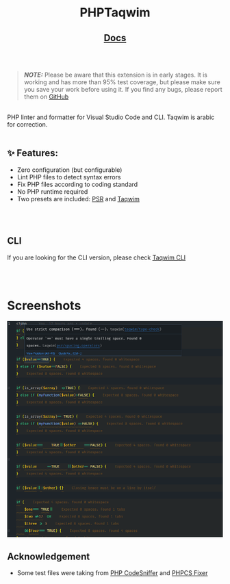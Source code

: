 <h1 align="center">PHPTaqwim</h1>


<h2 align="center">
<a href="https://taqwim.kalimah-apps.com/docs/">Docs</a>
</h2>
<br>
<br>

> **_NOTE:_**  Please be aware that this extension is in early stages. It is working and has more than 95% test coverage, but please make sure you save your work before using it.
> If you find any bugs, please report them on [GitHub](https://github.com/kalimahapps/taqwim)

<br>
PHP linter and formatter for Visual Studio Code and CLI. Taqwim is arabic for correction.

<br>
<br>

## ✨ Features:
- Zero configuration (but configurable)
- Lint PHP files to detect syntax errors
- Fix PHP files according to coding standard
- No PHP runtime required
- Two presets are included: [PSR](https://taqwim.kalimah-apps.com/docs/rules/psr.html) and [Taqwim](https://taqwim.kalimah-apps.com/docs/rules/taqwim.html)

<br>
<br>

## CLI
If you are looking for the CLI version, please check [Taqwim CLI](https://www.npmjs.com/package/@kalimahapps/taqwim)


<br>
<br>

# Screenshots
![Linting](https://raw.githubusercontent.com/kalimahapps/taqwim/master/assets/screenshot-1.png)

## Acknowledgement
- Some test files were taking from [PHP CodeSniffer](https://github.com/squizlabs/PHP_CodeSniffer) and [PHPCS Fixer](https://github.com/PHP-CS-Fixer/PHP-CS-Fixer)